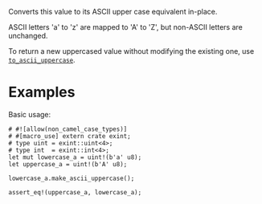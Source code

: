 Converts this value to its ASCII upper case equivalent in-place.

ASCII letters 'a' to 'z' are mapped to 'A' to 'Z', but non-ASCII letters are unchanged.

To return a new uppercased value without modifying the existing one,
use [`to_ascii_uppercase`].

[`to_ascii_uppercase`]: Self::to_ascii_uppercase

# Examples

Basic usage:

```
# #![allow(non_camel_case_types)]
# #[macro_use] extern crate exint;
# type uint = exint::uint<4>;
# type int  = exint::int<4>;
let mut lowercase_a = uint!(b'a' u8);
let uppercase_a = uint!(b'A' u8);

lowercase_a.make_ascii_uppercase();

assert_eq!(uppercase_a, lowercase_a);
```
